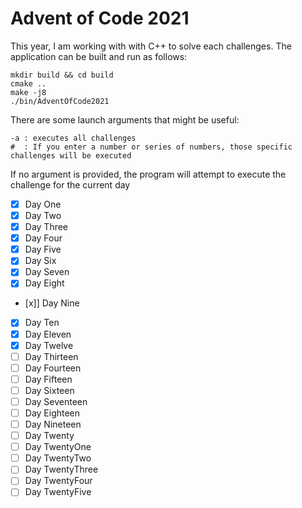 # Advent of Code 2021

This year, I am working with with C++ to solve each challenges.
The application can be built and run as follows:
```
mkdir build && cd build
cmake ..
make -j8
./bin/AdventOfCode2021
```

There are some launch arguments that might be useful:
```
-a : executes all challenges
#  : If you enter a number or series of numbers, those specific challenges will be executed
```
If no argument is provided, the program will attempt to execute the challenge for the current day
- [x] Day One
- [x] Day Two
- [x] Day Three
- [x] Day Four
- [x] Day Five
- [x] Day Six
- [x] Day Seven
- [x] Day Eight
- [x]] Day Nine
- [x] Day Ten
- [x] Day Eleven
- [x] Day Twelve
- [ ] Day Thirteen
- [ ] Day Fourteen
- [ ] Day Fifteen
- [ ] Day Sixteen
- [ ] Day Seventeen
- [ ] Day Eighteen
- [ ] Day Nineteen
- [ ] Day Twenty
- [ ] Day TwentyOne
- [ ] Day TwentyTwo
- [ ] Day TwentyThree
- [ ] Day TwentyFour
- [ ] Day TwentyFive